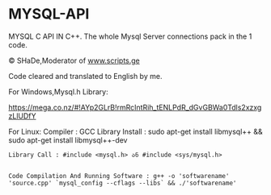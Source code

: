 # MYSQL-API
MYSQL C API IN C++. The whole Mysql Server connections pack in the 1 code.



© SHaDe,Moderator of www.scripts.ge



Code cleared and translated to English by me.



For Windows,Mysql.h Library:


https://mega.co.nz/#!AYp2GLrB!rmRcIntRih_tENLPdR_dGvGBWa0Tdls2xzxgzLlUDfY


For Linux:
Compiler : GCC
    Library Install : sudo apt-get install libmysql++ && sudo apt-get install libmysql++-dev
    
    
    Library Call : #include <mysql.h> ან #include <sys/mysql.h>
    
    
    Code Compilation And Running Software : g++ -o 'softwarename' 'source.cpp' `mysql_config --cflags --libs` && ./'softwarename'
  
